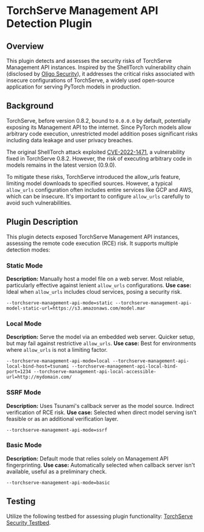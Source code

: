 # TorchServe Management API Detection Plugin

## Overview

This plugin detects and assesses the security risks of TorchServe Management API
instances. Inspired by the ShellTorch vulnerability chain (disclosed by
[Oligo Security](https://www.oligo.security/blog/shelltorch-torchserve-ssrf-vulnerability-cve-2023-43654)),
it addresses the critical risks associated with insecure configurations of
TorchServe, a widely used open-source application for serving PyTorch models in
production.

## Background

TorchServe, before version 0.8.2, bound to `0.0.0.0` by default, potentially
exposing its Management API to the internet. Since PyTorch models allow
arbitrary code execution, unrestricted model addition poses significant risks
including data leakage and user privacy breaches.

The original ShellTorch attack exploited
[CVE-2022-1471](https://nvd.nist.gov/vuln/detail/CVE-2022-1471), a vulnerability
fixed in TorchServe 0.8.2. However, the risk of executing arbitrary code in
models remains in the latest version (0.9.0).

To mitigate these risks, TorchServe introduced the allow_urls feature, limiting
model downloads to specified sources. However, a typical `allow_urls`
configuration often includes entire services like GCP and AWS, which can be
insecure. It's important to configure `allow_urls` carefully to avoid such
vulnerabilities.

## Plugin Description

This plugin detects exposed TorchServe Management API instances, assessing the
remote code execution (RCE) risk. It supports multiple detection modes:

### Static Mode

**Description:** Manually host a model file on a web server. Most reliable,
particularly effective against lenient `allow_urls` configurations. **Use
case:** Ideal when `allow_urls` includes cloud services, posing a security risk.

```
--torchserve-management-api-mode=static --torchserve-management-api-model-static-url=https://s3.amazonaws.com/model.mar
```

### Local Mode

**Description:** Serve the model via an embedded web server. Quicker setup, but
may fail against restrictive `allow_urls`. **Use case:** Best for environments
where `allow_urls` is not a limiting factor.

```
--torchserve-management-api-mode=local --torchserve-management-api-local-bind-host=tsunami --torchserve-management-api-local-bind-port=1234 --torchserve-management-api-local-accessible-url=http://mydomain.com/
```

### SSRF Mode

**Description:** Uses Tsunami's callback server as the model source. Indirect
verification of RCE risk. **Use case:** Selected when direct model serving isn't
feasible or as an additional verification layer.

```
--torchserve-management-api-mode=ssrf
```

### Basic Mode

**Description:** Default mode that relies solely on Management API
fingerprinting. **Use case:** Automatically selected when callback server isn't
available, useful as a preliminary check.

```
--torchserve-management-api-mode=basic
```

## Testing

Utilize the following testbed for assessing plugin functionality:
[TorchServe Security Testbed](https://github.com/google/security-testbeds/tree/main/torchserve).
